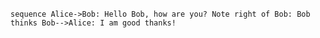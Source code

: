 ​```sequence
Alice->Bob: Hello Bob, how are you?
Note right of Bob: Bob thinks
Bob-->Alice: I am good thanks!
​```

